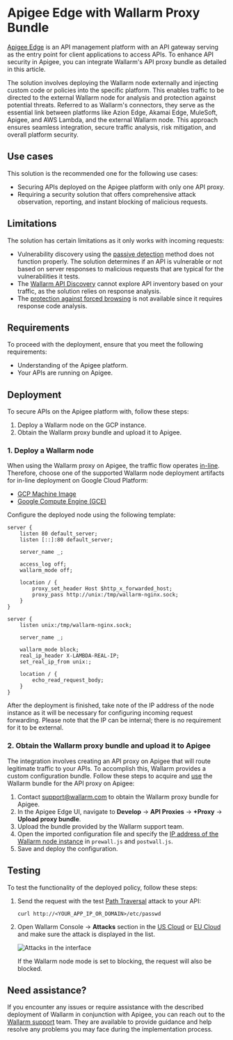 [ptrav-attack-docs]:                ../../attacks-vulns-list.md#path-traversal
[attacks-in-ui-image]:              ../../images/admin-guides/test-attacks-quickstart.png

# Apigee Edge with Wallarm Proxy Bundle

[Apigee Edge](https://docs.apigee.com/api-platform/get-started/what-apigee-edge) is an API management platform with an API gateway serving as the entry point for client applications to access APIs. To enhance API security in Apigee, you can integrate Wallarm's API proxy bundle as detailed in this article.

The solution involves deploying the Wallarm node externally and injecting custom code or policies into the specific platform. This enables traffic to be directed to the external Wallarm node for analysis and protection against potential threats. Referred to as Wallarm's connectors, they serve as the essential link between platforms like Azion Edge, Akamai Edge, MuleSoft, Apigee, and AWS Lambda, and the external Wallarm node. This approach ensures seamless integration, secure traffic analysis, risk mitigation, and overall platform security.

## Use cases

This solution is the recommended one for the following use cases:

* Securing APIs deployed on the Apigee platform with only one API proxy.
* Requiring a security solution that offers comprehensive attack observation, reporting, and instant blocking of malicious requests.

## Limitations

The solution has certain limitations as it only works with incoming requests:

* Vulnerability discovery using the [passive detection](../../about-wallarm/detecting-vulnerabilities.md#passive-detection) method does not function properly. The solution determines if an API is vulnerable or not based on server responses to malicious requests that are typical for the vulnerabilities it tests.
* The [Wallarm API Discovery](../../api-discovery/overview.md) cannot explore API inventory based on your traffic, as the solution relies on response analysis.
* The [protection against forced browsing](../../admin-en/configuration-guides/protecting-against-bruteforce.md) is not available since it requires response code analysis.

## Requirements

To proceed with the deployment, ensure that you meet the following requirements:

* Understanding of the Apigee platform.
* Your APIs are running on Apigee.

## Deployment

To secure APIs on the Apigee platform with, follow these steps:

1. Deploy a Wallarm node on the GCP instance.
1. Obtain the Wallarm proxy bundle and upload it to Apigee.

### 1. Deploy a Wallarm node

When using the Wallarm proxy on Apigee, the traffic flow operates [in-line](../inline/overview.md). Therefore, choose one of the supported Wallarm node deployment artifacts for in-line deployment on Google Cloud Platform:

* [GCP Machine Image](../packages/gcp-machine-image.md)
* [Google Compute Engine (GCE)](../cloud-platforms/gcp/docker-container.md)

Configure the deployed node using the following template:

```
server {
	listen 80 default_server;
	listen [::]:80 default_server;

	server_name _;

	access_log off;
	wallarm_mode off;

	location / {
		proxy_set_header Host $http_x_forwarded_host;
		proxy_pass http://unix:/tmp/wallarm-nginx.sock;
	}
}

server {
	listen unix:/tmp/wallarm-nginx.sock;
	
	server_name _;
	
	wallarm_mode block;
	real_ip_header X-LAMBDA-REAL-IP;
	set_real_ip_from unix:;

	location / {
		echo_read_request_body;
	}
}
```

After the deployment is finished, take note of the IP address of the node instance as it will be necessary for configuring incoming request forwarding. Please note that the IP can be internal; there is no requirement for it to be external.

### 2. Obtain the Wallarm proxy bundle and upload it to Apigee

The integration involves creating an API proxy on Apigee that will route legitimate traffic to your APIs. To accomplish this, Wallarm provides a custom configuration bundle. Follow these steps to acquire and [use](https://docs.apigee.com/api-platform/fundamentals/build-simple-api-proxy) the Wallarm bundle for the API proxy on Apigee:

1. Contact [support@wallarm.com](mailto:support@wallarm.com) to obtain the Wallarm proxy bundle for Apigee.
1. In the Apigee Edge UI, navigate to **Develop** → **API Proxies** → **+Proxy** → **Upload proxy bundle**.
1. Upload the bundle provided by the Wallarm support team.
1. Open the imported configuration file and specify the [IP address of the Wallarm node instance](#1-deploy-a-wallarm-node) in `prewall.js` and `postwall.js`.
1. Save and deploy the configuration.

## Testing

To test the functionality of the deployed policy, follow these steps:

1. Send the request with the test [Path Traversal][ptrav-attack-docs] attack to your API:

    ```
    curl http://<YOUR_APP_IP_OR_DOMAIN>/etc/passwd
    ```
1. Open Wallarm Console → **Attacks** section in the [US Cloud](https://us1.my.wallarm.com/attacks) or [EU Cloud](https://my.wallarm.com/attacks) and make sure the attack is displayed in the list.
    
    ![Attacks in the interface][attacks-in-ui-image]

    If the Wallarm node mode is set to blocking, the request will also be blocked.

## Need assistance?

If you encounter any issues or require assistance with the described deployment of Wallarm in conjunction with Apigee, you can reach out to the [Wallarm support](mailto:support@wallarm.com) team. They are available to provide guidance and help resolve any problems you may face during the implementation process.
